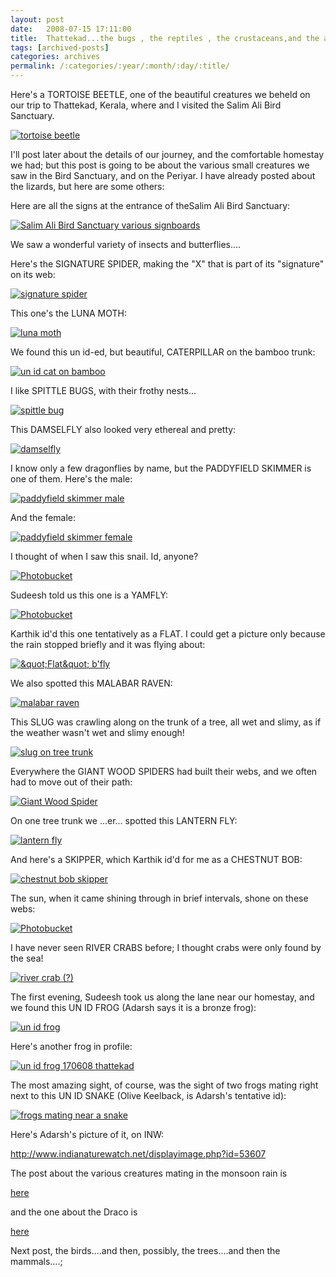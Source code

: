 ```yaml
---
layout: post
date:	2008-07-15 17:11:00
title:  Thattekad...the bugs , the reptiles , the crustaceans,and the amphibians....
tags: [archived-posts]
categories: archives
permalink: /:categories/:year/:month/:day/:title/
---
```

Here's a TORTOISE BEETLE, one of the beautiful creatures we beheld on our trip to Thattekad, Kerala, where <LJ user="adarshraju"> and I  visited the Salim Ali Bird Sanctuary.




<a href="http://s297.photobucket.com/albums/mm205/depontis/?action=view&current=IMG_3602.jpg" target="_blank"><img src="http://i297.photobucket.com/albums/mm205/depontis/IMG_3602.jpg" border="0" alt="tortoise beetle"></a>

I'll post later about the details of our journey, and the comfortable homestay we had; but this post is going to be about the various small creatures we saw in the Bird Sanctuary, and on the Periyar. I have already posted about the lizards, but here are some others:



Here are all the signs at the entrance of theSalim Ali Bird Sanctuary:

<a href="http://s297.photobucket.com/albums/mm205/depontis/?action=view&current=IMG_3391.jpg" target="_blank"><img src="http://i297.photobucket.com/albums/mm205/depontis/IMG_3391.jpg" border="0" alt="Salim Ali Bird Sanctuary various signboards"></a>

We saw a wonderful variety of insects and butterflies....

<lj-cut text="it's a loooong post with many photos, so see at leisure and don't blame me if you waste your time">

Here's the SIGNATURE SPIDER, making the "X" that is part of its "signature" on its web:


<a href="http://s297.photobucket.com/albums/mm205/depontis/?action=view&current=IMG_3395.jpg" target="_blank"><img src="http://i297.photobucket.com/albums/mm205/depontis/IMG_3395.jpg" border="0" alt="signature spider"></a>


This one's the LUNA MOTH:


<a href="http://s297.photobucket.com/albums/mm205/depontis/?action=view&current=IMG_3449.jpg" target="_blank"><img src="http://i297.photobucket.com/albums/mm205/depontis/IMG_3449.jpg" border="0" alt="luna moth"></a>




We found this un id-ed, but beautiful, CATERPILLAR on the bamboo trunk:


<a href="http://s297.photobucket.com/albums/mm205/depontis/?action=view&current=IMG_3461.jpg" target="_blank"><img src="http://i297.photobucket.com/albums/mm205/depontis/IMG_3461.jpg" border="0" alt="un id cat on bamboo"></a>

 I like SPITTLE BUGS, with their frothy nests...

<a href="http://s297.photobucket.com/albums/mm205/depontis/?action=view&current=IMG_3470.jpg" target="_blank"><img src="http://i297.photobucket.com/albums/mm205/depontis/IMG_3470.jpg" border="0" alt="spittle bug"></a>


This DAMSELFLY also looked very ethereal and pretty:


<a href="http://s297.photobucket.com/albums/mm205/depontis/?action=view&current=IMG_3283.jpg" target="_blank"><img src="http://i297.photobucket.com/albums/mm205/depontis/IMG_3283.jpg" border="0" alt="damselfly"></a>

I know only a few dragonflies by name, but the PADDYFIELD SKIMMER is one of them. Here's the male:


<a href="http://s297.photobucket.com/albums/mm205/depontis/?action=view&current=IMG_3262.jpg" target="_blank"><img src="http://i297.photobucket.com/albums/mm205/depontis/IMG_3262.jpg" border="0" alt="paddyfield skimmer male"></a>


And the female:


<a href="http://s297.photobucket.com/albums/mm205/depontis/?action=view&current=IMG_3437.jpg" target="_blank"><img src="http://i297.photobucket.com/albums/mm205/depontis/IMG_3437.jpg" border="0" alt="paddyfield skimmer female"></a>


I thought of <LJ user="mamtanaidu"> when I saw this snail. Id, anyone?





<a href="http://s297.photobucket.com/albums/mm205/depontis/?action=view&current=IMG_5890.jpg" target="_blank"><img src="http://i297.photobucket.com/albums/mm205/depontis/IMG_5890.jpg" border="0" alt="Photobucket"></a>


Sudeesh told us this one is a YAMFLY:

<a href="http://s297.photobucket.com/albums/mm205/depontis/?action=view&current=IMG_6011.jpg" target="_blank"><img src="http://i297.photobucket.com/albums/mm205/depontis/IMG_6011.jpg" border="0" alt="Photobucket"></a>


Karthik id'd this one tentatively as a FLAT. I could get a picture only because the rain stopped briefly and it was flying about:



<a href="http://s297.photobucket.com/albums/mm205/depontis/?action=view&current=IMG_3593.jpg" target="_blank"><img src="http://i297.photobucket.com/albums/mm205/depontis/IMG_3593.jpg" border="0" alt="&amp;quot;Flat&amp;quot; b'fly"></a>


We also spotted this MALABAR RAVEN:


<a href="http://s297.photobucket.com/albums/mm205/depontis/?action=view&current=IMG_5921.jpg" target="_blank"><img src="http://i297.photobucket.com/albums/mm205/depontis/IMG_5921.jpg" border="0" alt="malabar raven"></a>


This SLUG was crawling along on the trunk of a tree, all wet and slimy, as if the weather wasn't wet and slimy enough!

<a href="http://s297.photobucket.com/albums/mm205/depontis/?action=view&current=IMG_5892.jpg" target="_blank"><img src="http://i297.photobucket.com/albums/mm205/depontis/IMG_5892.jpg" border="0" alt="slug on tree trunk"></a>



Everywhere the GIANT WOOD SPIDERS had built their webs, and we often had to move out of their path:

<a href="http://s297.photobucket.com/albums/mm205/depontis/?action=view&current=IMG_3611.jpg" target="_blank"><img src="http://i297.photobucket.com/albums/mm205/depontis/IMG_3611.jpg" border="0" alt="Giant Wood Spider"></a>

 On one tree trunk we ...er... spotted this LANTERN FLY:

<a href="http://s297.photobucket.com/albums/mm205/depontis/?action=view&current=IMG_3608.jpg" target="_blank"><img src="http://i297.photobucket.com/albums/mm205/depontis/IMG_3608.jpg" border="0" alt="lantern fly"></a>


And here's a SKIPPER, which Karthik id'd for me as a CHESTNUT BOB:


<a href="http://s297.photobucket.com/albums/mm205/depontis/?action=view&current=IMG_3521.jpg" target="_blank"><img src="http://i297.photobucket.com/albums/mm205/depontis/IMG_3521.jpg" border="0" alt="chestnut bob skipper"></a>


The sun, when it came shining through in brief intervals, shone on these webs:


<a href="http://s297.photobucket.com/albums/mm205/depontis/?action=view&current=IMG_5888.jpg" target="_blank"><img src="http://i297.photobucket.com/albums/mm205/depontis/IMG_5888.jpg" border="0" alt="Photobucket"></a>

I have never seen RIVER CRABS before; I thought crabs were only found by the sea!


<a href="http://s297.photobucket.com/albums/mm205/depontis/?action=view&current=IMG_3307.jpg" target="_blank"><img src="http://i297.photobucket.com/albums/mm205/depontis/IMG_3307.jpg" border="0" alt="river crab (?)"></a>


The first evening, Sudeesh took us along the lane near our homestay, and we found this UN ID FROG (Adarsh says it is a bronze frog):


<a href="http://s297.photobucket.com/albums/mm205/depontis/?action=view&current=IMG_3527.jpg" target="_blank"><img src="http://i297.photobucket.com/albums/mm205/depontis/IMG_3527.jpg" border="0" alt="un id frog"></a>


Here's another frog in profile:

<a href="http://s297.photobucket.com/albums/mm205/depontis/?action=view&current=IMG_3208.jpg" target="_blank"><img src="http://i297.photobucket.com/albums/mm205/depontis/IMG_3208.jpg" border="0" alt="un id frog 170608 thattekad"></a>


</lj-cut>



The most amazing sight, of course, was the sight of two frogs mating right next to this UN ID SNAKE (Olive Keelback, is Adarsh's tentative id):


<a href="http://s297.photobucket.com/albums/mm205/depontis/?action=view&current=IMG_5906.jpg" target="_blank"><img src="http://i297.photobucket.com/albums/mm205/depontis/IMG_5906.jpg" border="0" alt="frogs mating near a snake"></a>

Here's Adarsh's picture of it, on INW:

http://www.indianaturewatch.net/displayimage.php?id=53607


The post about the various creatures mating in the monsoon rain is 

<a href="http://deponti.livejournal.com/407558.html"> here </a>

and the one about the Draco is 

<a href="http://deponti.livejournal.com/406337.html"> here </a>


Next post, the birds....and then, possibly, the trees....and then the mammals....;
